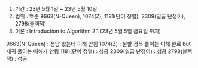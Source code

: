 1. 기간 : 23년 5월 1일 ~ 23년 5월 10일
2. 범위 : 백준 9663(N-Queen), 1074(Z), 1181(단어 정렬), 2309(일곱 난쟁이), 2798(블랙잭)
3. 이론 : Introduction to Algorithm 2.1 (23년 5월 5일 금요일 까지)

9663(N-Queen) : 정답 봤는데 이해 안됨
1074(Z) : 분할 정복 풀이는 이해 완료 but 재귀 풀이는 이해가 안됨
1181(단어 정렬) : 성공
2309(일곱 난쟁이) : 성공
2798(블랙잭) : 성공